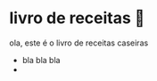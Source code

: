 # livro de receitas :shallow_pan_of_food:

ola, este é o livro de receitas caseiras

- bla bla bla
- 
